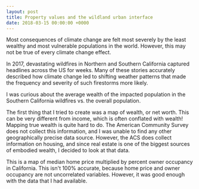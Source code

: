 ```yaml
---
layout: post
title: Property values and the wildland urban interface
date: 2018-03-15 00:00:00 +0000
---
```

Most consequences of climate change are felt most severely by the least wealthy and most vulnerable populations in the world. However, this may not be true of every climate change effect.

In 2017, devastating wildfires in Northern and Southern California captured headlines across the US for weeks. Many of these stories accurately described how climate change led to shifting weather patterns that made the frequency and severity of such firestorms more likely.

I was curious about the average wealth of the impacted population in the Southern California wildfires vs. the overall population.

The first thing that I tried to create was a map of wealth, or net worth. This can be very different from income, which is often conflated with wealth! Mapping true wealth is quite hard to do. The American Community Survey does not collect this information, and I was unable to find any other geographically precise data source. However, the ACS does collect information on housing, and since real estate is one of the biggest sources of embodied wealth, I decided to look at that data.

This is a map of median home price multiplied by percent owner occupancy in California. This isn't 100% accurate, because home price and owner occupancy are not uncorrelated variables. However, it was good enough with the data that I had available.